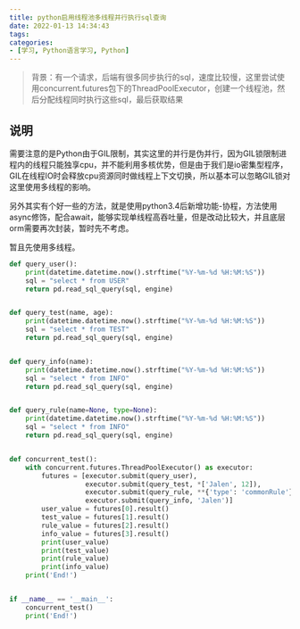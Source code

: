 ```yaml
---
title: python启用线程池多线程并行执行sql查询
date: 2022-01-13 14:34:43
tags:
categories:
- [学习, Python语言学习, Python]
---
```


> 背景：有一个请求，后端有很多同步执行的sql，速度比较慢，这里尝试使用concurrent.futures包下的ThreadPoolExecutor，创建一个线程池，然后分配线程同时执行这些sql，最后获取结果

## 说明
需要注意的是Python由于GIL限制，其实这里的并行是伪并行，因为GIL锁限制进程内的线程只能独享cpu，并不能利用多核优势，但是由于我们是io密集型程序，GIL在线程IO时会释放cpu资源同时做线程上下文切换，所以基本可以忽略GIL锁对这里使用多线程的影响。

另外其实有个好一些的方法，就是使用python3.4后新增功能-协程，方法使用async修饰，配合await，能够实现单线程高吞吐量，但是改动比较大，并且底层orm需要再次封装，暂时先不考虑。

暂且先使用多线程。

```python
def query_user():
    print(datetime.datetime.now().strftime("%Y-%m-%d %H:%M:%S"))
    sql = "select * from USER"
    return pd.read_sql_query(sql, engine)


def query_test(name, age):
    print(datetime.datetime.now().strftime("%Y-%m-%d %H:%M:%S"))
    sql = "select * from TEST"
    return pd.read_sql_query(sql, engine)


def query_info(name):
    print(datetime.datetime.now().strftime("%Y-%m-%d %H:%M:%S"))
    sql = "select * from INFO"
    return pd.read_sql_query(sql, engine)


def query_rule(name=None, type=None):
    print(datetime.datetime.now().strftime("%Y-%m-%d %H:%M:%S"))
    sql = "select * from INFO"
    return pd.read_sql_query(sql, engine)


def concurrent_test():
    with concurrent.futures.ThreadPoolExecutor() as executor:
        futures = [executor.submit(query_user),
                   executor.submit(query_test, *['Jalen', 12]),
                   executor.submit(query_rule, **{'type': 'commonRule'}),
                   executor.submit(query_info, 'Jalen')]
        user_value = futures[0].result()
        test_value = futures[1].result()
        rule_value = futures[2].result()
        info_value = futures[3].result()
        print(user_value)
        print(test_value)
        print(rule_value)
        print(info_value)
    print('End!')


if __name__ == '__main__':
    concurrent_test()
    print('End!')
```
